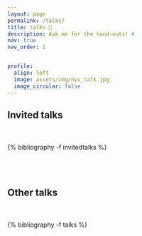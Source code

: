 ```yaml
---
layout: page
permalink: /talks/
title: talks 🎤
description: Ask me for the hand-outs! #
nav: true
nav_order: 1


profile:
  align: left
  image: assets/img/nyu_talk.jpg
  image_circular: false
---
```


<!-- _pages/talks.md -->
<div class="publications">


<h2 class="year">Invited talks</h2><br><br>
{% bibliography -f invitedtalks %}
<br><br><br><br>

<h2 class="year">Other talks</h2><br><br>
{% bibliography -f talks %}

</div>

